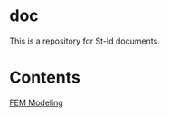# doc

This is a repository for St-Id documents.

# Contents

[FEM Modeling](FEMscreening/FEM_Modeling.pdf)


